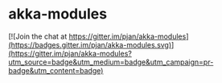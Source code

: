 # akka-modules

[![Join the chat at https://gitter.im/pjan/akka-modules](https://badges.gitter.im/pjan/akka-modules.svg)](https://gitter.im/pjan/akka-modules?utm_source=badge&utm_medium=badge&utm_campaign=pr-badge&utm_content=badge)